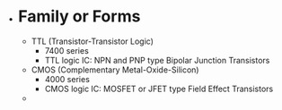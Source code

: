 - # Family or Forms
	- TTL (Transistor-Transistor Logic)
		- 7400 series
		- TTL logic IC: NPN and PNP type Bipolar Junction Transistors
	- CMOS (Complementary Metal-Oxide-Silicon)
		- 4000 series
		- CMOS logic IC: MOSFET or JFET type Field Effect Transistors
	-